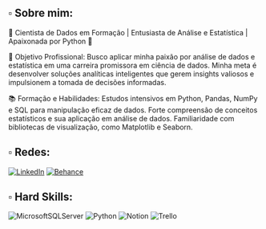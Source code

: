## ▫️ Sobre mim:
🔬 Cientista de Dados em Formação | Entusiasta de Análise e Estatística | Apaixonada por Python 🐍

🎯 Objetivo Profissional:
Busco aplicar minha paixão por análise de dados e estatística em uma carreira promissora em ciência de dados. Minha meta é desenvolver soluções analíticas inteligentes que gerem insights valiosos e impulsionem a tomada de decisões informadas.

📚 Formação e Habilidades:
Estudos intensivos em Python, Pandas, NumPy e SQL para manipulação eficaz de dados.
Forte compreensão de conceitos estatísticos e sua aplicação em análise de dados.
Familiaridade com bibliotecas de visualização, como Matplotlib e Seaborn.


## ▫️ Redes:
[![LinkedIn](https://img.shields.io/badge/LinkedIn-%230077B5.svg?logo=linkedin&logoColor=white)](https://linkedin.com/in/https://www.linkedin.com/in/mayalajesus/)
[![Behance](https://img.shields.io/badge/Behance-1769ff?logo=behance&logoColor=white)](https://behance.net/https://www.behance.net/mayalajesus)

## ▫️ Hard Skills:
![MicrosoftSQLServer](https://img.shields.io/badge/Microsoft%20SQL%20Sever-CC2927?style=for-the-badge&logo=microsoft%20sql%20server&logoColor=white) ![Python](https://img.shields.io/badge/python-3670A0?style=for-the-badge&logo=python&logoColor=ffdd54) ![Notion](https://img.shields.io/badge/Notion-%23000000.svg?style=for-the-badge&logo=notion&logoColor=white) ![Trello](https://img.shields.io/badge/Trello-%23026AA7.svg?style=for-the-badge&logo=Trello&logoColor=white)

<!-- Proudly created with GPRM ( https://gprm.itsvg.in ) -->
